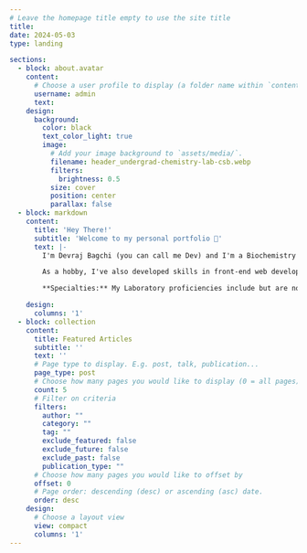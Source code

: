 ```yaml
---
# Leave the homepage title empty to use the site title
title:
date: 2024-05-03
type: landing

sections:
  - block: about.avatar
    content:
      # Choose a user profile to display (a folder name within `content/authors/`)
      username: admin
      text: 
    design:
      background:
        color: black
        text_color_light: true
        image:
          # Add your image background to `assets/media/`.
          filename: header_undergrad-chemistry-lab-csb.webp
          filters:
            brightness: 0.5
          size: cover
          position: center
          parallax: false
  - block: markdown
    content:
      title: 'Hey There!'
      subtitle: 'Welcome to my personal portfolio 👋'
      text: |-
        I'm Devraj Bagchi (you can call me Dev) and I'm a Biochemistry and Molecular Biology Honours student at Trent University. My academic interests lie deeply in Synthetic Organic Chemistry, specifically Carbonyl chemistry, which I explore both theoretically and through advanced laboratory techniques through analytical instrumentation, sample analysis and data documentation critical for high-standard research.

        As a hobby, I've also developed skills in front-end web development and UI design, learning languages such as Go, HTML, CSS, and Python, which I enjoy applying to create and manage my own academic portfolio.

        **Specialties:** My Laboratory proficiencies include but are not limited to TLC, FT-IR, ¹H NMR, GC-MS, HPLC, IEC, SEC, and UV-Vis spectroscopy, biohazard handling, aspetic technique.

    design:
      columns: '1'
  - block: collection
    content:
      title: Featured Articles
      subtitle: ''
      text: ''
      # Page type to display. E.g. post, talk, publication...
      page_type: post
      # Choose how many pages you would like to display (0 = all pages)
      count: 5
      # Filter on criteria
      filters:
        author: ""
        category: ""
        tag: ""
        exclude_featured: false
        exclude_future: false
        exclude_past: false
        publication_type: ""
      # Choose how many pages you would like to offset by
      offset: 0
      # Page order: descending (desc) or ascending (asc) date.
      order: desc
    design:
      # Choose a layout view
      view: compact
      columns: '1'
---
```


